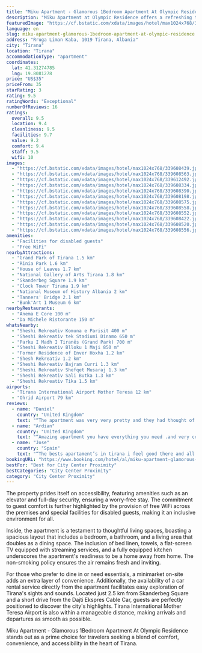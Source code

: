 ```yaml
---
title: "Miku Apartment - Glamorous 1Bedroom Apartment At Olympic Residence"
description: "Miku Apartment at Olympic Residence offers a refreshing take on modern accommodations in Tirana, providing guests with a seamless blend of comfort and convenience."
featuredImage: "https://cf.bstatic.com/xdata/images/hotel/max1024x768/339608439.jpg?k=7367e284ffa32a63bcbac61249f96dbe44a2a1e00e943a5914c7b451a95742eb&o=&hp=1"
language: en
slug: miku-apartment-glamorous-1bedroom-apartment-at-olympic-residence
address: "Rruga Liman Kaba, 1019 Tirana, Albania"
city: "Tirana"
location: "Tirana"
accommodationType: "apartment"
coordinates:
  lat: 41.31274785
  lng: 19.8081278
price: "US$35"
priceFrom: 35
starRating: 3
rating: 9.5
ratingWords: "Exceptional"
numberOfReviews: 16
ratings:
  overall: 9.5
  location: 9.4
  cleanliness: 9.5
  facilities: 9.7
  value: 9.2
  comfort: 9.4
  staff: 9.5
  wifi: 10
images:
  - "https://cf.bstatic.com/xdata/images/hotel/max1024x768/339608439.jpg?k=7367e284ffa32a63bcbac61249f96dbe44a2a1e00e943a5914c7b451a95742eb&o=&hp=1"
  - "https://cf.bstatic.com/xdata/images/hotel/max1024x768/339608563.jpg?k=22d85b629ef56aa4f3da61a62995078854a29e4eda6a0e0587137e70c70897d1&o=&hp=1"
  - "https://cf.bstatic.com/xdata/images/hotel/max1024x768/339612492.jpg?k=5fdb7c3e22b3d634be39214db18f42e8a3b80130d93640c939787e836c1d7daf&o=&hp=1"
  - "https://cf.bstatic.com/xdata/images/hotel/max1024x768/339608334.jpg?k=fe0063b32b14454588a35b80a7aa93b92ac8c63551e689f482147067ff39810f&o=&hp=1"
  - "https://cf.bstatic.com/xdata/images/hotel/max1024x768/339608390.jpg?k=99be90644933a024ed2470aa980eb3ceccfa1ba4de899a8685071409376b9d1a&o=&hp=1"
  - "https://cf.bstatic.com/xdata/images/hotel/max1024x768/339608198.jpg?k=a56b5304c58f6fb8dff3c2f29010006c21b2c4082f0e660fb39cdd9b9f53ab9f&o=&hp=1"
  - "https://cf.bstatic.com/xdata/images/hotel/max1024x768/339608575.jpg?k=22de35575d3de9081417555952fd99dd2999fa59a51f7430e0595bf9df562ea4&o=&hp=1"
  - "https://cf.bstatic.com/xdata/images/hotel/max1024x768/339608558.jpg?k=b7ba8c3dedcea1f0d712b18d81e86fe8857122c21032555ad18dfb5ba4c419c3&o=&hp=1"
  - "https://cf.bstatic.com/xdata/images/hotel/max1024x768/339608552.jpg?k=181da3c8cd04100a943669accda5e495dba6277c372db10860b635bc73d1a149&o=&hp=1"
  - "https://cf.bstatic.com/xdata/images/hotel/max1024x768/339608422.jpg?k=cac8b956f8e54c987a5bcecd840977c51aabf3ff084b72e46164b373f23c8935&o=&hp=1"
  - "https://cf.bstatic.com/xdata/images/hotel/max1024x768/339608520.jpg?k=f3be1211204c8469cbe6c2d8c57f1707401139d7c66139629fdd2ca858302328&o=&hp=1"
  - "https://cf.bstatic.com/xdata/images/hotel/max1024x768/339608556.jpg?k=c2918222bd487ddc1490084d5300cf6f6f8312c71676e85ec00e7beb8244fe14&o=&hp=1"
amenities:
  - "Facilities for disabled guests"
  - "Free WiFi"
nearbyAttractions:
  - "Grand Park of Tirana 1.5 km"
  - "Rinia Park 1.6 km"
  - "House of Leaves 1.7 km"
  - "National Gallery of Arts Tirana 1.8 km"
  - "Skanderbeg Square 1.9 km"
  - "Clock Tower Tirana 1.9 km"
  - "National Museum of History Albania 2 km"
  - "Tanners' Bridge 2.1 km"
  - "Bunk'Art 1 Museum 6 km"
nearbyRestaurants:
  - "Anema E Core 100 m"
  - "Da Michele Ristorante 150 m"
whatsNearby:
  - "Sheshi Rekreativ Komuna e Parisit 400 m"
  - "Sheshi Rekreativ tek Stadiumi Dinamo 650 m"
  - "Parku I Madh I Tiranës (Grand Park) 700 m"
  - "Sheshi Rekreativ Blloku 1 Maji 850 m"
  - "Former Residence of Enver Hoxha 1.2 km"
  - "Shesh Rekreativ 1.2 km"
  - "Sheshi Rekreativ Bajram Curri 1.3 km"
  - "Sheshi Rekreativ Shefqet Musaraj 1.3 km"
  - "Sheshi Rekreativ Sali Butka 1.3 km"
  - "Sheshi Rekreativ Tika 1.5 km"
airports:
  - "Tirana International Airport Mother Teresa 12 km"
  - "Ohrid Airport 79 km"
reviews:
  - name: "Daniel"
    country: "United Kingdom"
    text: "“The apartment was very very pretty and they had thought of everything they could have! Our host was very helpful and friendly too :)”"
  - name: "Ardian"
    country: "United Kingdom"
    text: "“Amazing apartment you have everything you need .and very comfortable will definitely be going back”"
  - name: "Jose"
    country: "Spain"
    text: "“The bests apartament’s in tirana i feel good there and all it was very clean i love it .”"
bookingURL: "https://www.booking.com/hotel/al/miku-apartment-glamorous-1bd-apartment-at-olympic-residence.en-gb.html?aid=8035640"
bestFor: "Best for City Center Proximity"
bestCategories: "City Center Proximity"
category: "City Center Proximity"
---
```


The property prides itself on accessibility, featuring amenities such as an elevator and full-day security, ensuring a worry-free stay. The commitment to guest comfort is further highlighted by the provision of free WiFi across the premises and special facilities for disabled guests, making it an inclusive environment for all.

Inside, the apartment is a testament to thoughtful living spaces, boasting a spacious layout that includes a bedroom, a bathroom, and a living area that doubles as a dining space. The inclusion of bed linen, towels, a flat-screen TV equipped with streaming services, and a fully equipped kitchen underscores the apartment's readiness to be a home away from home. The non-smoking policy ensures the air remains fresh and inviting.

For those who prefer to dine in or need essentials, a minimarket on-site adds an extra layer of convenience. Additionally, the availability of a car rental service directly from the apartment facilitates easy exploration of Tirana's sights and sounds. Located just 2.5 km from Skanderbeg Square and a short drive from the Dajti Ekspres Cable Car, guests are perfectly positioned to discover the city's highlights. Tirana International Mother Teresa Airport is also within a manageable distance, making arrivals and departures as smooth as possible.

Miku Apartment - Glamorous 1Bedroom Apartment At Olympic Residence stands out as a prime choice for travelers seeking a blend of comfort, convenience, and accessibility in the heart of Tirana.